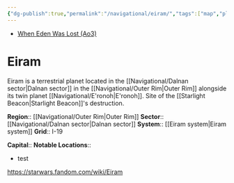 ```yaml
---
{"dg-publish":true,"permalink":"/navigational/eiram/","tags":["map","planet","outerrim","dalnan","retraining","unfinished"]}
---
```


- [When Eden Was Lost (Ao3)](https://archiveofourown.org/works/19334440/chapters/45992584)
# Eiram
Eiram is a terrestrial planet located in the [[Navigational/Dalnan sector\|Dalnan sector]] in the [[Navigational/Outer Rim\|Outer Rim]] alongside its twin planet [[Navigational/E'ronoh\|E'ronoh]]. Site of the [[Starlight Beacon\|Starlight Beacon]]'s destruction.

**Region**::  [[Navigational/Outer Rim\|Outer Rim]]
**Sector**::  [[Navigational/Dalnan sector\|Dalnan sector]]
**System**::  [[Eiram system\|Eiram system]]
**Grid**::  I-19

**Capital**::
**Notable Locations**::
- test

https://starwars.fandom.com/wiki/Eiram